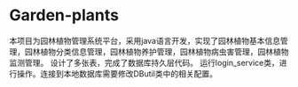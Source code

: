 # Garden-plants
本项目为园林植物管理系统平台，采用java语言开发，实现了园林植物基本信息管理，园林植物分类信息管理，园林植物养护管理，园林植物病虫害管理，园林植物监测管理。
设计了多张表，完成了数据库持久层代码。
运行login_service类，进行操作。连接到本地数据库需要修改DButil类中的相关配置。

